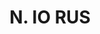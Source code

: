 ---
title: "N. IO RUS"
plant-name: "N. IO RUS"
plant-number: "010"
plant-xml: "/assets/xml/plant010.xml"
plant-title: "N. IO RUS"
plant-taxon-link: "http://www.worldfloraonline.org/taxon/wfo-0000402784"
plant-taxon-link: "[Rhus Coriaria L.]"
layout: single-xml
---